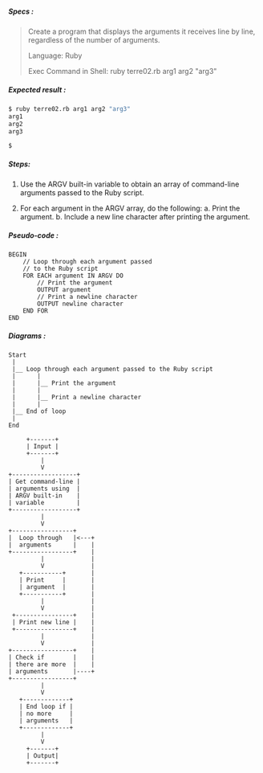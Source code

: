 ##### Specs :

> Create a program that displays the arguments it receives line by line, regardless of the number of arguments.
> 
> Language: Ruby
> 
> Exec Command in Shell: ruby terre02.rb arg1 arg2 "arg3"


##### Expected result :

```zsh
$ ruby terre02.rb arg1 arg2 "arg3"
arg1
arg2
arg3

$
```

##### Steps:

1. Use the ARGV built-in variable to obtain
an array of command-line arguments passed to the Ruby script.

2. For each argument in the ARGV array, do the following:
    a. Print the argument.
    b. Include a new line character after printing the argument.

##### Pseudo-code :
```
BEGIN
    // Loop through each argument passed
    // to the Ruby script
    FOR EACH argument IN ARGV DO
        // Print the argument
        OUTPUT argument
        // Print a newline character
        OUTPUT newline character
    END FOR
END
```

##### Diagrams :

```
Start
 |
 |__ Loop through each argument passed to the Ruby script
 |      |
 |      |__ Print the argument
 |      |
 |      |__ Print a newline character
 |      |
 |__ End of loop
 |
End
```

```
     +-------+
     | Input |
     +-------+
         |
         V
+------------------+
| Get command-line |
| arguments using  |
| ARGV built-in    |
| variable         |
+------------------+
         |
         V
+-----------------+
|  Loop through   |<---+
|  arguments      |    |
+-----------------+    |
         |             |
         V             |
   +-----------+       |
   | Print     |       |
   | argument  |       |
   +-----------+       |
         |             |
         V             |
 +----------------+    |
 | Print new line |    |
 +----------------+    |
         |             |
         V             |
+-----------------+    |
| Check if        |    |
| there are more  |    |
| arguments       |----+
+-----------------+
         |
         V
   +-------------+
   | End loop if |
   | no more     |
   | arguments   |
   +-------------+
         |
         V
     +-------+
     | Output|
     +-------+
```

